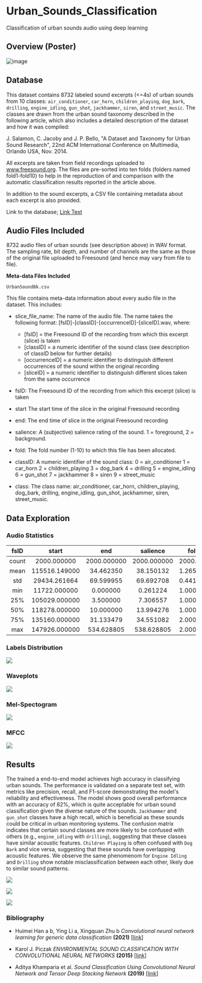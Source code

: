 # Urban_Sounds_Classification
Classification of urban sounds audio using deep learning

## Overview (Poster)
![image](https://github.com/user-attachments/assets/2c35e84e-ef02-4b62-86d6-5c64f8aae764)


## Database

This dataset contains 8732 labeled sound excerpts (<=4s) of urban sounds from 10 classes: `air_conditioner`, `car_horn`, 
`children_playing`, `dog_bark`, `drilling`, `engine_idling`, `gun_shot`, `jackhammer`, `siren`, and `street_music`. The classes are 
drawn from the urban sound taxonomy described in the following article, which also includes a detailed description of 
the dataset and how it was compiled:

J. Salamon, C. Jacoby and J. P. Bello, "A Dataset and Taxonomy for Urban Sound Research", 
22nd ACM International Conference on Multimedia, Orlando USA, Nov. 2014.

All excerpts are taken from field recordings uploaded to www.freesound.org. The files are pre-sorted into ten folds
(folders named fold1-fold10) to help in the reproduction of and comparison with the automatic classification results
reported in the article above.

In addition to the sound excerpts, a CSV file containing metadata about each excerpt is also provided.

Link to the database;
[Link Text](https://urbansounddataset.weebly.com/urbansound8k.html)



**Audio Files Included**
--------------------

8732 audio files of urban sounds (see description above) in WAV format. The sampling rate, bit depth, and number of 
channels are the same as those of the original file uploaded to Freesound (and hence may vary from file to file).


**Meta-data Files Included**


`UrbanSound8k.csv`

This file contains meta-data information about every audio file in the dataset. This includes:

* slice_file_name: 
The name of the audio file. The name takes the following format: [fsID]-[classID]-[occurrenceID]-[sliceID].wav, where:
  * [fsID] = the Freesound ID of the recording from which this excerpt (slice) is taken
  * [classID] = a numeric identifier of the sound class (see description of classID below for further details)
  * [occurrenceID] = a numeric identifier to distinguish different occurrences of the sound within the original recording
  * [sliceID] = a numeric identifier to distinguish different slices taken from the same occurrence

* fsID:
The Freesound ID of the recording from which this excerpt (slice) is taken

* start
The start time of the slice in the original Freesound recording

* end:
The end time of slice in the original Freesound recording

* salience:
A (subjective) salience rating of the sound. 1 = foreground, 2 = background.

* fold:
The fold number (1-10) to which this file has been allocated.

* classID:
A numeric identifier of the sound class:
0 = air_conditioner
1 = car_horn
2 = children_playing
3 = dog_bark
4 = drilling
5 = engine_idling
6 = gun_shot
7 = jackhammer
8 = siren
9 = street_music

* class:
The class name: air_conditioner, car_horn, children_playing, dog_bark, drilling, engine_idling, gun_shot, jackhammer, 
siren, street_music.

## Data Exploration

### Audio Statistics

|       fsID      |    start    |     end     |  salience  |   fold   |  classID  |  length  |   bitrate   | channels | sample_rate | bits_per_sample |
|:---------------:|:-----------:|:-----------:|:----------:|:--------:|:---------:|:--------:|:-----------:|:--------:|:-----------:|:---------------:|
| count           | 2000.000000 | 2000.000000 | 2000.000000 | 2000.000 | 2000.000000 | 2000.00000 | 2000.000000 | 2000.000000 | 2000.000000 | 2000.000000 |
| mean            | 115516.149000 | 34.462350 | 38.150132 | 1.265000 | 5.387000 | 4.75700 | 3.687096 | 1.758314e+06 | 1.908500 | 48986.350000 | 18.480000 |
| std             | 29434.261664 | 69.599955 | 69.692708 | 0.441444 | 2.820498 | 2.83319 | 0.881551 | 8.093881e+05 | 0.288391 | 14081.103736 | 3.803266 |
| min             | 11722.000000 | 0.000000 | 0.261224 | 1.000000 | 1.000000 | 0.00000 | 0.190000 | 2.560000e+05 | 1.000000 | 16000.000000 | 8.000000 |
| 25%             | 105029.000000 | 3.500000 | 7.306557 | 1.000000 | 3.000000 | 3.00000 | 4.000000 | 1.411200e+06 | 2.000000 | 44100.000000 | 16.000000 |
| 50%             | 118278.000000 | 10.000000 | 13.994276 | 1.000000 | 5.000000 | 5.00000 | 4.000000 | 1.411200e+06 | 2.000000 | 44100.000000 | 16.000000 |
| 75%             | 135160.000000 | 31.133479 | 34.551082 | 2.000000 | 8.000000 | 7.00000 | 4.000000 | 2.116800e+06 | 2.000000 | 48000.000000 | 24.000000 |
| max             | 147926.000000 | 534.628805 | 538.628805 | 2.000000 | 10.000000 | 9.00000 | 4.000000 | 4.608000e+06 | 2.000000 | 96000.000000 | 24.000000 |

### Labels Distribution
![](https://github.com/hugo-mi/Urban_Sounds_Classification/blob/main/img/labels.png)

### Waveplots
![](https://github.com/hugo-mi/Urban_Sounds_Classification/blob/main/img/waveplots.png)

### Mel-Spectogram
![](https://github.com/hugo-mi/Urban_Sounds_Classification/blob/main/img/Mel_spectograms.png)

### MFCC
![](https://github.com/hugo-mi/Urban_Sounds_Classification/blob/main/img/MFFC.png)

## Results

The trained a end-to-end model achieves high accuracy in classifying urban sounds. The performance is validated on a separate test set, with metrics like precision, recall, and F1-score demonstrating the model's reliability and effectiveness. The model shows good overall performance with an accuracy of 82%, which is quite acceptable for urban sound classification given the diverse nature of the sounds. `Jackhammer` and `gun_shot` classes have a high recall, which is beneficial as these sounds could be critical in urban monitoring systems. The confusion matrix indicates that certain sound classes are more likely to be confused with others (e.g., `engine_idling` with `drilling`), suggesting that these classes have similar acoustic features.  `Children Playing` is often confused with `Dog Bark` and vice versa, suggesting that these sounds have overlapping acoustic features. We observe the same phenomenom for `Engine Idling` and `Drilling` show notable misclassification between each other, likely due to similar sound patterns.

![](https://github.com/hugo-mi/Urban_Sounds_Classification/blob/main/img/train_test.jpg)

![](https://github.com/hugo-mi/Urban_Sounds_Classification/blob/main/img/class_report.jpg)

![](https://github.com/hugo-mi/Urban_Sounds_Classification/blob/main/img/matrix_conf.jpg)


### Bibliography

* Huimei Han a b, Ying Li a, Xingquan Zhu b _Convolutional neural network learning for generic data classification_ **(2021)** [[link](https://www.sciencedirect.com/science/article/abs/pii/S0020025518308703)]
      
* Karol J. Piczak _ENVIRONMENTAL SOUND CLASSIFICATION WITH CONVOLUTIONAL NEURAL NETWORKS_ **(2015)** [[link](https://www.karolpiczak.com/papers/Piczak2015-ESC-ConvNet.pdf)]

* Aditya Khamparia et al. _Sound Classification Using Convolutional Neural Network and Tensor Deep Stacking Network_ **(2019)** [[link](https://ieeexplore.ieee.org/stamp/stamp.jsp?tp=&arnumber=8605515)]
